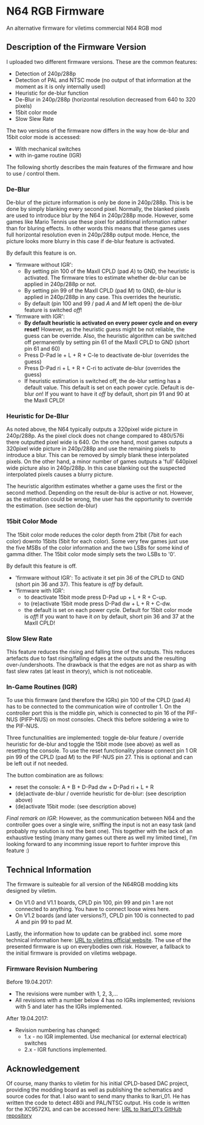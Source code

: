 # N64 RGB Firmware
An alternative firmware for viletims commercial N64 RGB mod


## Description of the Firmware Version

I uploaded two different firmware versions. These are the common features:
- Detection of 240p/288p
- Detection of PAL and NTSC mode (no output of that information at the moment as it is only internally used)
- Heuristic for de-blur function
- De-Blur in 240p/288p (horizontal resolution decreased from 640 to 320 pixels)
- 15bit color mode
- Slow Slew Rate

The two versions of the firmware now differs in the way how de-blur and 15bit color mode is accessed:
- With mechanical switches
- with in-game routine (IGR)

The following shortly describes the main features of the firmware and how to use / control them.


### De-Blur

De-blur of the picture information is only be done in 240p/288p. This is be done by simply blanking every second pixel. Normally, the blanked pixels are used to introduce blur by the N64 in 240p/288p mode. However, some games like Mario Tennis use these pixel for additional information rather than for bluring effects. In other words this means that these games uses full horizontal resolution even in 240p/288p output mode. Hence, the picture looks more blurry in this case if de-blur feature is activated.

By default this feature is on.
- 'firmware without IGR':
  * By setting pin 100 of the MaxII CPLD (pad *A*) to GND, the heuristic is activated. The firmware tries to estimate whether de-blur can be applied in 240p/288p or not.
  * By setting pin 99 of the MaxII CPLD (pad *M*) to GND, de-blur is applied in 240p/288p in any case. This overrides the heuristic.
  * By default (pin 100 and 99 / pad *A* and *M* left open) the de-blur feature is switched *off*!
- 'firmware with IGR':
  * **By default heuristic is activated on every power cycle and on every reset!** However, as the heuristic guess might be not reliable, the guess can be override. Also, the heuristic algorithm can be switched off permanently by setting pin 61 of the MaxII CPLD to GND (short pin 61 and 60)
  * Press D-Pad le + L + R + C-le to deactivate de-blur (overrides the guess)
  * Press D-Pad ri + L + R + C-ri to activate de-blur (overrides the guess)
  * If heuristic estimation is switched off, the de-blur setting has a default value. This default is set on each power cycle. Default is de-blur *on*! If you want to have it *off* by default, short pin 91 and 90 at the MaxII CPLD!


### Heuristic for De-Blur

As noted above, the N64 typically outputs a 320pixel wide picture in 240p/288p. As the pixel clock does not change compared to 480i/576i there outputted pixel wide is 640.
On the one hand, most games outputs a 320pixel wide picture in 240p/288p and use the remaining pixels to introduce a blur. This can be removed by simply blank these interpolated pixels.
On the other hand, a minor number of games outputs a 'full' 640pixel wide picture also in 240p/288p. In this case blanking out the suspected interpolated pixels causes a blurry picture.

The heuristic algorithm estimates whether a game uses the first or the second method. Depending on the result de-blur is active or not. However, as the estimation could be wrong, the user has the opportunity to override the estimation. (see section de-blur)


### 15bit Color Mode

The 15bit color mode reduces the color depth from 21bit (7bit for each color) downto 15bits (5bit for each color). Some very few games just use the five MSBs of the color information and the two LSBs for some kind of gamma dither. The 15bit color mode simply sets the two LSBs to '0'.

By default this feature is off.
- 'firmware without IGR': To activate it set pin 36 of the CPLD to GND (short pin 36 and 37). This feature is *off* by default.
- 'firmware with IGR':
  * to deactivate 15bit mode press D-Pad up + L + R + C-up.
  * to (re)activate 15bit mode press D-Pad dw + L + R + C-dw.
  * the default is set on each power cycle. Default for 15bit color mode is *off*! If you want to have it *on* by default, short pin 36 and 37 at the MaxII CPLD!


### Slow Slew Rate

This feature reduces the rising and falling time of the outputs. This reduces artefacts due to fast rising/falling edges at the outputs and the resulting over-/undershoots. The drawback is that the edges are not as sharp as with fast slew rates (at least in theory), which is not noticeable.


### In-Game Routines (IGR)

To use this firmware (and therefore the IGRs) pin 100 of the CPLD (pad *A*) has to be connected to the communication wire of controller 1. On the controller port this is the middle pin, which is connected to pin 16 of the PIF-NUS (PIFP-NUS) on most consoles. Check this before soldering a wire to the PIF-NUS.

Three functunalities are implemented: toggle de-blur feature / override heuristic for de-blur and toggle the 15bit mode (see above) as well as resetting the console. To use the reset functionality please connect pin 1 OR pin 99 of the CPLD (pad *M*) to the PIF-NUS pin 27. This is optional and can be left out if not needed.

The button combination are as follows:
- reset the console: A + B + D-Pad dw + D-Pad ri + L + R
- (de)activate de-blur / override heuristic for de-blur: (see description above)
- (de)activate 15bit mode: (see description above)

_Final remark on IGR_:
However, as the communication between N64 and the controller goes over a single wire, sniffing the input is not an easy task (and probably my solution is not the best one). This together with the lack of an exhaustive testing (many many games out there as well my limited time), I'm looking forward to any incomming issue report to furhter improve this feature :)


## Technical Information

The firmware is suiteable for all version of the N64RGB modding kits designed by viletim.
- On V1.0 and V1.1 boards, CPLD pin 100, pin 99 and pin 1 are not connected to anything. You have to connect loose wires here.
- On V1.2 boards (and later versions?), CPLD pin 100 is connected to pad *A* and pin 99 to pad *M*.


Lastly, the information how to update can be grabbed incl. some more technical information here: [URL to viletims official website](http://etim.net.au/n64rgb/tech/). The use of the presented firmware is up on everybodies own risk. However, a fallback to the initial firmware is provided on viletims webpage.


### Firmware Revision Numbering

Before 19.04.2017:
- The revisions were number with 1, 2, 3,...
- All revisions with a number below 4 has no IGRs implemented; revisions with 5 and later has the IGRs implemented.

After 19.04.2017:
- Revision numbering has changed:
  * 1.x - no IGR implemented. Use mechanical (or external electrical) switches
  * 2.x - IGR functions implemented.

## Acknowledgement

Of course, many thanks to viletim for his initial CPLD-based DAC project, providing the modding board as well as publishing the schematics and source codes for that.
I also want to send many thanks to Ikari_01. He has written the code to detect 480i and PAL/NTSC output. His code is written for the XC9572XL and can be accessed here: [URL to Ikari_01's GitHub repository](https://github.com/mrehkopf/n64rgb)